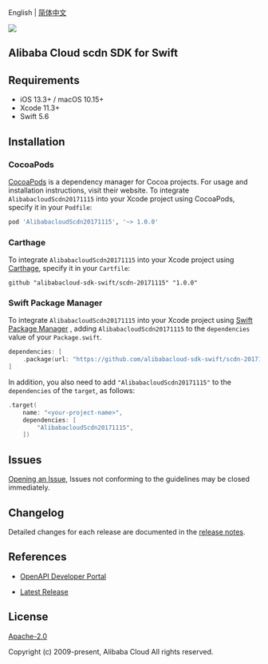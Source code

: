 English | [简体中文](README-CN.md)

![](https://aliyunsdk-pages.alicdn.com/icons/AlibabaCloud.svg)

## Alibaba Cloud scdn SDK for Swift

## Requirements

- iOS 13.3+ / macOS 10.15+
- Xcode 11.3+
- Swift 5.6

## Installation

### CocoaPods

[CocoaPods](https://cocoapods.org) is a dependency manager for Cocoa projects. For usage and installation instructions, visit their website. To integrate `AlibabacloudScdn20171115` into your Xcode project using CocoaPods, specify it in your `Podfile`:

```ruby
pod 'AlibabacloudScdn20171115', '~> 1.0.0'
```

### Carthage

To integrate `AlibabacloudScdn20171115` into your Xcode project using [Carthage](https://github.com/Carthage/Carthage), specify it in your `Cartfile`:

```ogdl
github "alibabacloud-sdk-swift/scdn-20171115" "1.0.0"
```

### Swift Package Manager

To integrate `AlibabacloudScdn20171115` into your Xcode project using [Swift Package Manager](https://swift.org/package-manager/) , adding `AlibabacloudScdn20171115` to the `dependencies` value of your `Package.swift`.

```swift
dependencies: [
    .package(url: "https://github.com/alibabacloud-sdk-swift/scdn-20171115.git", from: "1.0.0")
]
```

In addition, you also need to add `"AlibabacloudScdn20171115"` to the `dependencies` of the `target`, as follows:

```swift
.target(
    name: "<your-project-name>",
    dependencies: [
        "AlibabacloudScdn20171115",
    ])
```

## Issues

[Opening an Issue](https://github.com/alibabacloud-sdk-swift/scdn-20171115/issues/new), Issues not conforming to the guidelines may be closed immediately.

## Changelog

Detailed changes for each release are documented in the [release notes](./ChangeLog.txt).

## References

* [OpenAPI Developer Portal](https://next.api.alibabacloud.com/home)
- [Latest Release](https://github.com/alibabacloud-sdk-swift/scdn-20171115)

## License

[Apache-2.0](http://www.apache.org/licenses/LICENSE-2.0)

Copyright (c) 2009-present, Alibaba Cloud All rights reserved.
